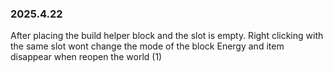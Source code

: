 ### 2025.4.22
After placing the build helper block and the slot is empty. Right clicking with the same slot wont change the mode of the block
Energy and item disappear when reopen the world (1)